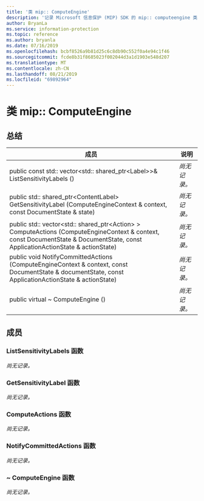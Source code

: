 ```yaml
---
title: '类 mip:: ComputeEngine'
description: '记录 Microsoft 信息保护 (MIP) SDK 的 mip:: computeengine 类。'
author: BryanLa
ms.service: information-protection
ms.topic: reference
ms.author: bryanla
ms.date: 07/16/2019
ms.openlocfilehash: bcbf8526a9b81d25c6c8db90c552f0a4e94c1f46
ms.sourcegitcommit: fcde8b31f8685023f002044d3a1d1903e548d207
ms.translationtype: MT
ms.contentlocale: zh-CN
ms.lasthandoff: 08/21/2019
ms.locfileid: "69892964"
---
```

# <a name="class-mipcomputeengine"></a>类 mip:: ComputeEngine 
  
## <a name="summary"></a>总结
 成员                        | 说明                                
--------------------------------|---------------------------------------------
public const std:: vector\<std:: shared_ptr\<Label\>\>& ListSensitivityLabels ()  | _尚无记录。_
public std:: shared_ptr\<ContentLabel\> GetSensitivityLabel (ComputeEngineContext & context, const DocumentState & state)  | _尚无记录。_
public std:: vector\<std:: shared_ptr\<Action\> \> ComputeActions (ComputeEngineContext & context, const DocumentState & DocumentState, const ApplicationActionState & actionState)  | _尚无记录。_
public void NotifyCommittedActions (ComputeEngineContext & context, const DocumentState & documentState, const ApplicationActionState & actionState)  | _尚无记录。_
public virtual ~ ComputeEngine ()  | _尚无记录。_
  
## <a name="members"></a>成员
  
### <a name="listsensitivitylabels-function"></a>ListSensitivityLabels 函数
_尚无记录。_

  
### <a name="getsensitivitylabel-function"></a>GetSensitivityLabel 函数
_尚无记录。_

  
### <a name="computeactions-function"></a>ComputeActions 函数
_尚无记录。_

  
### <a name="notifycommittedactions-function"></a>NotifyCommittedActions 函数
_尚无记录。_

  
### <a name="computeengine-function"></a>~ ComputeEngine 函数
_尚无记录。_
